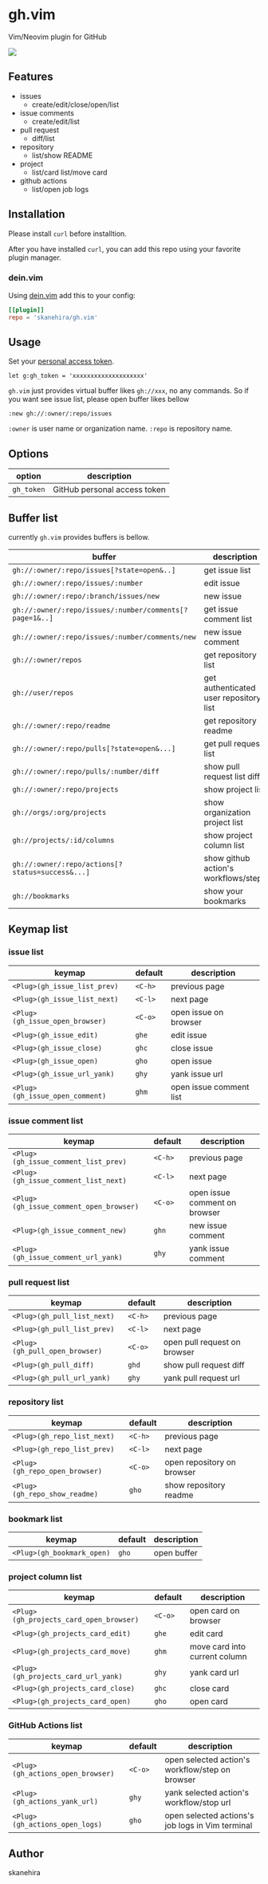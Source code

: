 # gh.vim
Vim/Neovim plugin for GitHub

![](https://i.imgur.com/tTTSZs6.gif)

## Features
- issues
  - create/edit/close/open/list
- issue comments
  - create/edit/list
- pull request
  - diff/list
- repository
  - list/show README
- project
  - list/card list/move card
- github actions
  - list/open job logs

## Installation
Please install `curl` before installtion.

After you have installed `curl`, you can add this repo using your favorite plugin manager.

### dein.vim

Using [dein.vim](https://github.com/Shougo/dein.vim) add this to your config:

```toml
[[plugin]]
repo = 'skanehira/gh.vim'
```

## Usage
Set your [personal access token](https://github.com/settings/tokens).

```vim
let g:gh_token = 'xxxxxxxxxxxxxxxxxxxx'
```

`gh.vim` just provides virtual buffer likes `gh://xxx`, no any commands.
So if you want see issue list, please open buffer likes bellow

```
:new gh://:owner/:repo/issues
```

`:owner` is user name or organization name.
`:repo` is repository name.

## Options

| option     | description                  |
|------------|------------------------------|
| `gh_token` | GitHub personal access token |

## Buffer list
currently `gh.vim` provides buffers is bellow.

| buffer                                                  | description                            |
|---------------------------------------------------------|----------------------------------------|
| `gh://:owner/:repo/issues[?state=open&..]`              | get issue list                         |
| `gh://:owner/:repo/issues/:number`                      | edit issue                             |
| `gh://:owner/:repo/:branch/issues/new`                  | new issue                              |
| `gh://:owner/:repo/issues/:number/comments[?page=1&..]` | get issue comment list                 |
| `gh://:owner/:repo/issues/:number/comments/new`         | new issue comment                      |
| `gh://:owner/repos`                                     | get repository list                    |
| `gh://user/repos`                                       | get authenticated user repository list |
| `gh://:owner/:repo/readme`                              | get repository readme                  |
| `gh://:owner/:repo/pulls[?state=open&...]`              | get pull request list                  |
| `gh://:owner/:repo/pulls/:number/diff`                  | show pull request list diff            |
| `gh://:owner/:repo/projects`                            | show project list                      |
| `gh://orgs/:org/projects`                               | show organization project list         |
| `gh://projects/:id/columns`                             | show project column list               |
| `gh://:owner/:repo/actions[?status=success&...]`        | show github action's workflows/steps   |
| `gh://bookmarks`                                        | show your bookmarks                    |

## Keymap list
### issue list

| keymap                          | default | description             |
|---------------------------------|---------|-------------------------|
| `<Plug>(gh_issue_list_prev)`    | `<C-h>` | previous page           |
| `<Plug>(gh_issue_list_next)`    | `<C-l>` | next page               |
| `<Plug>(gh_issue_open_browser)` | `<C-o>` | open issue on browser   |
| `<Plug>(gh_issue_edit)`         | `ghe`   | edit issue              |
| `<Plug>(gh_issue_close)`        | `ghc`   | close issue             |
| `<Plug>(gh_issue_open)`         | `gho`   | open issue              |
| `<Plug>(gh_issue_url_yank)`     | `ghy`   | yank issue url          |
| `<Plug>(gh_issue_open_comment)` | `ghm`   | open issue comment list |

### issue comment list

| keymap                                  | default | description                   |
|-----------------------------------------|---------|-------------------------------|
| `<Plug>(gh_issue_comment_list_prev)`    | `<C-h>` | previous page                 |
| `<Plug>(gh_issue_comment_list_next)`    | `<C-l>` | next page                     |
| `<Plug>(gh_issue_comment_open_browser)` | `<C-o>` | open issue comment on browser |
| `<Plug>(gh_issue_comment_new)`          | `ghn`   | new issue comment             |
| `<Plug>(gh_issue_comment_url_yank)`     | `ghy`   | yank issue comment            |

### pull request list

| keymap                         | default | description                  |
|--------------------------------|---------|------------------------------|
| `<Plug>(gh_pull_list_next)`    | `<C-h>` | previous page                |
| `<Plug>(gh_pull_list_prev)`    | `<C-l>` | next page                    |
| `<Plug>(gh_pull_open_browser)` | `<C-o>` | open pull request on browser |
| `<Plug>(gh_pull_diff)`         | `ghd`   | show pull request diff       |
| `<Plug>(gh_pull_url_yank)`     | `ghy`   | yank pull request url        |

### repository list

| keymap                         | default | description                                                         |
|--------------------------------|---------|---------------------------------------------------------------------|
| `<Plug>(gh_repo_list_next)`    | `<C-h>` | previous page                                                       |
| `<Plug>(gh_repo_list_prev)`    | `<C-l>` | next page                                                           |
| `<Plug>(gh_repo_open_browser)` | `<C-o>` | open repository on browser                                          |
| `<Plug>(gh_repo_show_readme)`  | `gho`   | show repository readme                                              |

### bookmark list

| keymap                     | default | description |
|----------------------------|---------|-------------|
| `<Plug>(gh_bookmark_open)` | `gho`   | open buffer |

### project column list

| keymap                                  | default | description                   |
|-----------------------------------------|---------|-------------------------------|
| `<Plug>(gh_projects_card_open_browser)` | `<C-o>` | open card on browser          |
| `<Plug>(gh_projects_card_edit)`         | `ghe`   | edit card                     |
| `<Plug>(gh_projects_card_move)`         | `ghm`   | move card into current column |
| `<Plug>(gh_projects_card_url_yank)`     | `ghy`   | yank card url                 |
| `<Plug>(gh_projects_card_close)`        | `ghc`   | close card                    |
| `<Plug>(gh_projects_card_open)`         | `gho`   | open card                     |

### GitHub Actions list

| keymap                            | default | description                                      |
|-----------------------------------|---------|--------------------------------------------------|
| `<Plug>(gh_actions_open_browser)` | `<C-o>` | open selected action's workflow/step on browser  |
| `<Plug>(gh_actions_yank_url)`     | `ghy`   | yank selected action's workflow/stop url         |
| `<Plug>(gh_actions_open_logs)`    | `gho`   | open selected actions's job logs in Vim terminal |

## Author
skanehira
